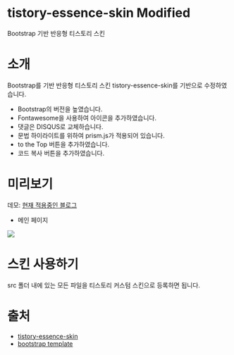 # tistory-essence-skin Modified
Bootstrap 기반 반응형 티스토리 스킨

# 소개
Bootstrap를 기반 반응형 티스토리 스킨 tistory-essence-skin를 기반으로 수정하였습니다.

* Bootstrap의 버전을 높였습니다.
* Fontawesome을 사용하여 아이콘을 추가하였습니다.
* 댓글은 DISQUS로 교체하습니다.
* 문법 하이라이트를 위하여 prism.js가 적용되어 있습니다.
* to the Top 버튼을 추가하였습니다.
* 코드 복사 버튼을 추가하였습니다.


# 미리보기

데모: [현재 적용중인 블로그](https://rottk.tistory.com/)

* 메인 페이지

![](https://img1.daumcdn.net/thumb/R1280x0/?scode=mtistory2&fname=https%3A%2F%2Ft1.daumcdn.net%2Fcfile%2Ftistory%2F9985BE4A5B362AA515)


# 스킨 사용하기
src 폴더 내에 있는 모든 파일을 티스토리 커스텀 스킨으로 등록하면 됩니다.


# 출처
* [tistory-essence-skin](https://github.com/agemor/tistory-essence-skin)
* [bootstrap template](https://github.com/BlackrockDigital/startbootstrap-blog-home)